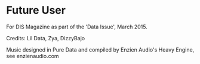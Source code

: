 # Future User

For DIS Magazine as part of the 'Data Issue', March 2015.

Credits: Lil Data, Zya, DizzyBajo

Music designed in Pure Data and compiled by Enzien Audio's Heavy Engine, see enzienaudio.com
